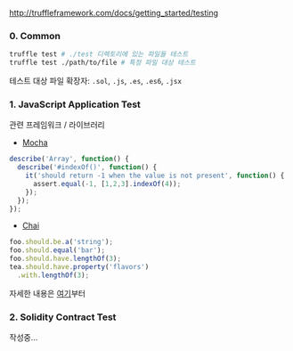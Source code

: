 http://truffleframework.com/docs/getting_started/testing

### 0. Common

```bash
truffle test # ./test 디렉토리에 있는 파일들 테스트
truffle test ./path/to/file # 특정 파일 대상 테스트
```
테스트 대상 파일 확장자: `.sol`, `.js`, `.es`, `.es6`, `.jsx`

### 1. JavaScript Application Test
관련 프레임워크 / 라이브러리
- [Mocha](https://mochajs.org/)
```javascript
describe('Array', function() {
  describe('#indexOf()', function() {
    it('should return -1 when the value is not present', function() {
      assert.equal(-1, [1,2,3].indexOf(4));
    });
  });
});
```
- [Chai](http://chaijs.com/)
```javascript
foo.should.be.a('string');
foo.should.equal('bar');
foo.should.have.lengthOf(3);
tea.should.have.property('flavors')
  .with.lengthOf(3);
```

자세한 내용은 [여기](http://truffleframework.com/docs/getting_started/javascript-tests#use-contract-instead-of-describe-)부터


### 2. Solidity Contract Test
작성중...
